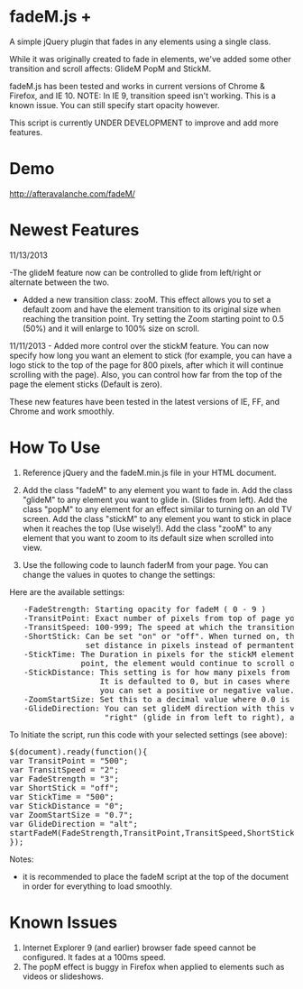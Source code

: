 fadeM.js +
========

A simple jQuery plugin that fades in any elements using a single class.

While it was originally created to fade in elements, we've added some other transition and scroll affects: GlideM PopM and StickM.

fadeM.js has been tested and works in current versions of Chrome & Firefox, and IE 10. NOTE: In IE 9, transition speed isn't working. This is a known issue. You can still specify start opacity however. 

This script is currently UNDER DEVELOPMENT to improve and add more features.

Demo
=======

<a href="http://afteravalanche.com/fadeM/">http://afteravalanche.com/fadeM/</a>

Newest Features
===============

11/13/2013 

-The glideM feature now can be controlled to glide from left/right or alternate between the two.

- Added a new transition class: zooM. This effect allows you to set a default zoom and have the element transition to its
original size when reaching the transition point. Try setting the Zoom starting point to 0.5 (50%) and it will enlarge to 100% size on scroll.

11/11/2013 - Added more control over the stickM feature. You can now specify how long you want an element to stick (for example,
you can have a logo stick to the top of the page for 800 pixels, after which it will continue scrolling with the page).
Also, you can control how far from the top of the page the element sticks (Default is zero).

These new features have been tested in the latest versions of IE, FF, and Chrome and work smoothly. 


How To Use
========


1. Reference jQuery and the fadeM.min.js file in your HTML document.

2. Add the class "fadeM" to any element you want to fade in. 
   Add the class "glideM" to any element you want to glide in. (Slides from left).
   Add the class "popM" to any element for an effect similar to turning on an old TV screen.
   Add the class "stickM" to any element you want to stick in place when it reaches the top (Use wisely!).
   Add the class "zooM" to any element that you want to zoom to its default size when scrolled into view. 

3. Use the following code to launch faderM from your page. You can change the values in quotes to change the settings:

Here are the available settings:
<pre>
   -FadeStrength: Starting opacity for fadeM ( 0 - 9 )
   -TransitPoint: Exact number of pixels from top of page you want transitions to occur.
   -TransitSpeed: 100-999; The speed at which the transition happens in milliseconds.
   -ShortStick: Can be set "on" or "off". When turned on, this feature lets you have the element stick for a 
                set distance in pixels instead of permantently sticking to the top.
   -StickTime: The Duration in pixels for the stickM element to stay at the top. After the user has scrolled past this 
               point, the element would continue to scroll out of view.
   -StickDistance: This setting is for how many pixels from the top of the page you want the element to stay in place.
                   It is defaulted to 0, but in cases where you want the element to stick before or after the top is reached, 
                   you can set a positive or negative value.
   -ZoomStartSize: Set this to a decimal value where 0.0 is the smallest and 1.0 is default zoom.
   -GlideDirection: You can set glideM direction with this variable. Accepted values are "left" (glide in from right to left),
                    "right" (glide in from left to right), and "alt" (alternate between left and right direction on all glideM elements).
</pre>

To Initiate the script, run this code with your selected settings (see above):

<pre>
$(document).ready(function(){
var TransitPoint = "500";
var TransitSpeed = "2";
var FadeStrength = "3";
var ShortStick = "off";
var StickTime = "500";
var StickDistance = "0";
var ZoomStartSize = "0.7";
var GlideDirection = "alt";
startFadeM(FadeStrength,TransitPoint,TransitSpeed,ShortStick,StickTime,StickDistance,ZoomStartSize,GlideDirection);
});
</pre>

Notes: 

- it is recommended to place the fadeM script at the top of the document in order for everything to load smoothly.


Known Issues
========

1. Internet Explorer 9 (and earlier) browser fade speed cannot be configured. It fades at a 100ms speed.
2. The popM effect is buggy in Firefox when applied to elements such as videos or slideshows.


